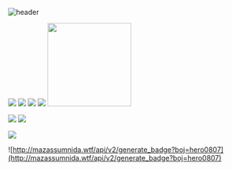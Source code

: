 ![header](https://capsule-render.vercel.app/api?type=Waving&color=auto&height=200&section=header&text=물음표를(❔)%20느낌표로(❕)%20만드는%20수달%20입니다!🤭&fontSize=35)
  

<img src="https://img.shields.io/badge/Java-3F8AA2?style=flat-square&logo=Java&logoColor=white"/></a> <img src="https://img.shields.io/badge/HTML5-DE4E26?style=flat-square&logo=Html5&logoColor=white"/></a> <img src="https://img.shields.io/badge/CSS3-2DA5D5?style=flat-square&logo=CSS3&logoColor=white"/></a> <img src="https://img.shields.io/badge/Python-3766AB?style=flat-square&logo=Python&logoColor=white"/></a>
<img src="https://user-images.githubusercontent.com/26570275/126481909-0e24acb9-57c1-438a-9fdb-389a1c3fd916.gif" width="170"></a>


<img src="https://img.shields.io/badge/Spring-6CB33E?style=flat-square&logo=Spring&logoColor=ffffff"/></a> <img src="https://img.shields.io/badge/Django-0B2E20?style=flat-square&logo=Django&logoColor=white"/></a>



<img src="https://img.shields.io/badge/MySQL-035E85?style=flat-square&logo=MySQL&logoColor=white"/></a> 


![http://mazassumnida.wtf/api/v2/generate_badge?boj=hero0807](http://mazassumnida.wtf/api/v2/generate_badge?boj=hero0807)</a>



<!--START_SECTION:waka-->
<!--END_SECTION:waka-->
